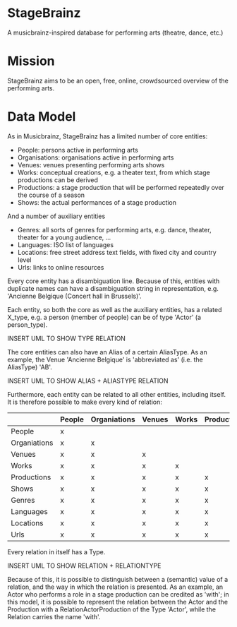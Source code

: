 # StageBrainz
A musicbrainz-inspired database for performing arts (theatre, dance, etc.)

# Mission
StageBrainz aims to be an open, free, online, crowdsourced overview of the performing arts.

# Data Model
As in Musicbrainz, StageBrainz has a limited number of core entities:
- People: persons active in performing arts
- Organisations: organisations active in performing arts
- Venues: venues presenting performing arts shows
- Works: conceptual creations, e.g. a theater text, from which stage productions can be derived
- Productions: a stage production that will be performed repeatedly over the course of a season
- Shows: the actual performances of a stage production

And a number of auxiliary entities
- Genres: all sorts of genres for performing arts, e.g. dance, theater, theater for a young audience, ...
- Languages: ISO list of languages
- Locations: free street address text fields, with fixed city and country level
- Urls: links to online resources

Every core entity has a disambiguation line. Because of this, entities with duplicate names can have a disambiguation string in representation, e.g. 'Ancienne Belgique (Concert hall in Brussels)'.

Each entity, so both the core as well as the auxiliary entities, has a related X_type, e.g. a person (member of people) can be of type 'Actor' (a person_type).

INSERT UML TO SHOW TYPE RELATION

The core entities can also have an Alias of a certain AliasType. As an example, the Venue 'Ancienne Belgique' is 'abbreviated as' (i.e. the AliasType) 'AB'.
 
INSERT UML TO SHOW ALIAS + ALIASTYPE RELATION 

Furthermore, each entity can be related to all other entities, including itself. It is therefore possible to make every kind of relation:

|              | People       | Organiations | Venues       | Works        | Productions  | Shows        | Genres       | Languages    | Locations    | Urls         |
| ------------ | ------------ | ------------ | ------------ | ------------ | ------------ | ------------ | ------------ | ------------ | ------------ | ------------ |
| People       | x            |              |              |              |              |              |              |              |              |              |
| Organiations | x            | x            |              |              |              |              |              |              |              |              |
| Venues       | x            | x            | x            |              |              |              |              |              |              |              |
| Works        | x            | x            | x            | x            |              |              |              |              |              |              |
| Productions  | x            | x            | x            | x            | x            |              |              |              |              |              |
| Shows        | x            | x            | x            | x            | x            | x            |              |              |              |              |
| Genres       | x            | x            | x            | x            | x            | x            | x            |              |              |              |
| Languages    | x            | x            | x            | x            | x            | x            | x            | x            |              |              |
| Locations    | x            | x            | x            | x            | x            | x            | x            | x            | x            |              |
| Urls         | x            | x            | x            | x            | x            | x            | x            | x            | x            | x            |

Every relation in itself has a Type.

INSERT UML TO SHOW RELATION + RELATIONTYPE

Because of this, it is possible to distinguish between a (semantic) value of a relation, and the way in which the relation is presented. As an example, an Actor who performs a role in a stage production can be credited as 'with'; in this model, it is possible to represent the relation between the Actor and the Production with a RelationActorProduction of the Type 'Actor', while the Relation carries the name 'with'.
